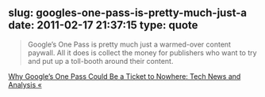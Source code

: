 slug: googles-one-pass-is-pretty-much-just-a
date: 2011-02-17 21:37:15
type: quote
---

> Google’s One Pass is pretty much just a warmed-over content paywall. All it does is collect the money for publishers who want to try and put up a toll-booth around their content.

[Why Google’s One Pass Could Be a Ticket to Nowhere: Tech News and Analysis «](http://gigaom.com/2011/02/16/why-googles-one-pass-could-be-a-ticket-to-nowhere/)
